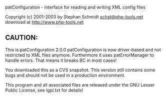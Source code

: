 patConfiguration - interface for reading and writing XML config files

Copyright (c) 2001-2003 by Stephan Schmidt <schst@php-tools.net>
download at http://www.php-tools.net

CAUTION:
--------
This is patConfiguration 2.0.0
patConfiguration is now driver-based and not restricted to XML files anymore.
Furthermore it uses patErrorManager to handle errors.
That means it breaks BC in most cases!

You downloaded this as a CVS snapshot. This version still contains
some bugs and should not be used in a production environment.

This program and all associated files are released under the GNU Lesser Public License,
see lgpl.txt for details!
